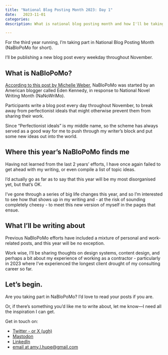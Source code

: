 ```yaml
---
title: "National Blog Posting Month 2023: Day 1" 
date:   2023-11-01
categories: 
description: What is national blog posting month and how I'll be taking part this year.

---
```


For the third year running, I’m taking part in National Blog Posting Month (NaBloPoMo for short).

I’ll be publishing a new blog post every weekday throughout November.

## What is NaBloPoMo?

[According to this post by Michelle Weber](https://wordpress.com/blog/2014/10/24/the-namos-are-coming-the-namos-are-coming/), NaBloPoMo was started by an American blogger called Eden Kennedy, in response to National Novel Writing Month (NaNoWriMo).

Participants write a blog post every day throughout November, to break away from perfectionist ideals that might otherwise prevent them from sharing their work.

Since “Perfectionist ideals” is my middle name, so the scheme has always served as a good way for me to push through my writer’s block and put some new ideas out into the world.

## Where this year’s NaBloPoMo finds me

Having not learned from the last 2 years’ efforts, I have once again failed to get ahead with my writing, or even compile a list of topic ideas.

I’d actually go as far as to say that this year will be my most disorganised yet, but that’s OK.

I’ve gone through a series of big life changes this year, and so I’m interested to see how that shows up in my writing and - at the risk of sounding completely cheesy - to meet this new version of myself in the pages that ensue.

## What I’ll be writing about

Previous NaBloPoMo efforts have included a mixture of personal and work-related posts, and this year will be no exception.

Work wise, I’ll be sharing thoughts on design systems, content design, and perhaps a bit about my experience of working as a contractor - particularly in 2023 where I’ve experienced the longest client drought of my consulting career so far.

## Let’s begin.

Are you taking part in NaBloPoMo? I’d love to read your posts if you are.

Or, if there’s something you’d like me to write about, let me know—I need all the inspiration I can get.

Get in touch on: 

- [Twitter - or X (ugh)](https://twitter.com/Amy_Hupe) 
- [Mastodon](https://social.design.systems/@Amy_Hupe)
- [LinkedIn](https://www.linkedin.com/in/amy-hupe-61a3a368/) 
- [email at amy.l.hupe@gmail.com](mailto:amy.l.hupe@gmail.com)


